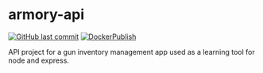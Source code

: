 # armory-api

[![GitHub last commit](https://img.shields.io/github/last-commit/scartech/armory-api)](https://github.com/scartech/armory-api/commits/main)
[![DockerPublish](https://github.com/scartech/armory-api/actions/workflows/docker.yml/badge.svg)](https://hub.docker.com/repository/docker/scartech70/armory-api)

API project for a gun inventory management app used as a learning tool for node and express.
